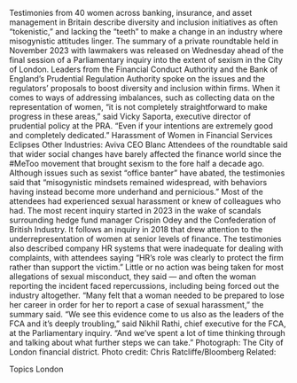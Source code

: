 Testimonies from 40 women across banking, insurance, and asset management in Britain describe diversity and inclusion initiatives as often “tokenistic,” and lacking the “teeth” to make a change in an industry where misogynistic attitudes linger.
The summary of a private roundtable held in November 2023 with lawmakers was released on Wednesday ahead of the final session of a Parliamentary inquiry into the extent of sexism in the City of London. Leaders from the Financial Conduct Authority and the Bank of England’s Prudential Regulation Authority spoke on the issues and the regulators’ proposals to boost diversity and inclusion within firms.
When it comes to ways of addressing imbalances, such as collecting data on the representation of women, “it is not completely straightforward to make progress in these areas,” said Vicky Saporta, executive director of prudential policy at the PRA. “Even if your intentions are extremely good and completely dedicated.”
Harassment of Women in Financial Services Eclipses Other Industries: Aviva CEO Blanc
Attendees of the roundtable said that wider social changes have barely affected the finance world since the #MeToo movement that brought sexism to the fore half a decade ago. Although issues such as sexist “office banter” have abated, the testimonies said that “misogynistic mindsets remained widespread, with behaviors having instead become more underhand and pernicious.” Most of the attendees had experienced sexual harassment or knew of colleagues who had.
The most recent inquiry started in 2023 in the wake of scandals surrounding hedge fund manager Crispin Odey and the Confederation of British Industry. It follows an inquiry in 2018 that drew attention to the underrepresentation of women at senior levels of finance.
The testimonies also described company HR systems that were inadequate for dealing with complaints, with attendees saying “HR’s role was clearly to protect the firm rather than support the victim.” Little or no action was being taken for most allegations of sexual misconduct, they said — and often the woman reporting the incident faced repercussions, including being forced out the industry altogether. “Many felt that a woman needed to be prepared to lose her career in order for her to report a case of sexual harassment,” the summary said.
“We see this evidence come to us also as the leaders of the FCA and it’s deeply troubling,” said Nikhil Rathi, chief executive for the FCA, at the Parliamentary inquiry. “And we’ve spent a lot of time thinking through and talking about what further steps we can take.”
Photograph: The City of London financial district. Photo credit: Chris Ratcliffe/Bloomberg
Related:

Topics
London
